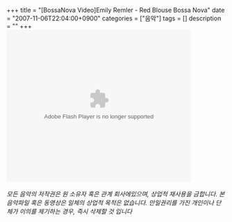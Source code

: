 +++
title = "[BossaNova Video]Emily Remler - Red Blouse Bossa Nova"
date = "2007-11-06T22:04:00+0900"
categories = ["음악"]
tags = []
description = ""
+++
<span class="copyright_entry" style="display:block;" title="[BossaNova Video]Emily Remler - Red Blouse Bossa Nova@@**@@http://shed.egloos.com/1663027"></span>
<embed src="http://pds7.egloos.com/pds/200711/06/82/player.swf?file=http://shed.springnote.com/pages/180995/attachments/255018" type="application/x-shockwave-flash" wmode="transparent" height="350" width="425">
<br>
<br>*모든 음악의 저작권은 원 소유자 혹은 관계 회사에있으며, 상업적 재사용을 금합니다. 본 음악파일 혹은 동영상은 일체의 상업적 목적은 없습니다. 만일권리를 가진 개인이나 단체가 이의를 제기하는 경우, 즉시 삭제할 것 입니다* 
<!--
       <rdf:RDF xmlns:rdf="http://www.w3.org/1999/02/22-rdf-syntax-ns#"
		    xmlns:dc="http://purl.org/dc/elements/1.1/"
		    xmlns:trackback="http://madskills.com/public/xml/rss/module/trackback/">
       <rdf:Description
	        rdf:about="http://shed.egloos.com/1663027"
	        dc:identifier="http://shed.egloos.com/1663027"
	        dc:title="[BossaNova Video]Emily Remler - Red Blouse Bossa Nova"
	        trackback:ping="http://shed.egloos.com/tb/1663027"/>
       </rdf:RDF>
       -->

<ul></ul>